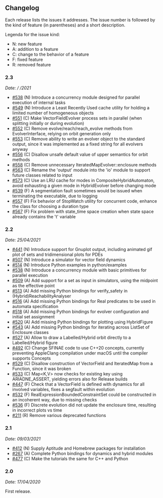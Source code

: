 ## Changelog

Each release lists the issues it addresses. The issue number is followed by the kind of feature (in parentheses) and a short description. 

Legenda for the issue kind:

- N: new feature
- A: addition to a feature
- C: change to the behavior of a feature
- F: fixed feature
- R: removed feature

### 2.3

*Date:  /  /2021*

- [#538](https://github.com/ariadne-cps/ariadne/issues/538) (N) Introduce a concurrency module designed for parallel execution of internal tasks
- [#549](https://github.com/ariadne-cps/ariadne/issues/549) (N) Introduce a Least Recently Used cache utility for holding a limited number of homogeneous objects 
- [#551](https://github.com/ariadne-cps/ariadne/issues/551) (C) Make VectorFieldEvolver process sets in parallel (when splitting initially or during evolution)
- [#552](https://github.com/ariadne-cps/ariadne/issues/552) (C) Remove evolve/reach/reach_evolve methods from EvolverInterface, relying on orbit generation only
- [#553](https://github.com/ariadne-cps/ariadne/issues/553) (C) Remove ability to write an evolver object to the standard output, since it was implemented as a fixed string for all evolvers anyway
- [#556](https://github.com/ariadne-cps/ariadne/issues/556) (C) Disallow unsafe default value of upper semantics for orbit methods
- [#558](https://github.com/ariadne-cps/ariadne/issues/558) (C) Remove unnecessary IteratedMapEvolver::enclosure methods 
- [#563](https://github.com/ariadne-cps/ariadne/issues/563) (C) Rename the 'output' module into the 'io' module to support future classes related to input
- [#573](https://github.com/ariadne-cps/ariadne/issues/573) (C) Use an LRU cache for modes in CompositeHybridAutomaton, avoid exhausting a given mode in HybridEvolver before changing mode
- [#539](https://github.com/ariadne-cps/ariadne/issues/539) (F) A segmentation fault sometimes would be issued when terminating the executable, due to logging
- [#557](https://github.com/ariadne-cps/ariadne/issues/557) (F) Fix behavior of StopWatch utility for concurrent code, enhance the class for choosing a duration type
- [#567](https://github.com/ariadne-cps/ariadne/issues/567) (F) Fix problem with state_time space creation when state space already contains the 't' variable

### 2.2

*Date: 25/04/2021*

- [#441](https://github.com/ariadne-cps/ariadne/issues/441) (N) Introduce support for Gnuplot output, including animated gif plot of sets and tridimensional plots for PDEs
- [#507](https://github.com/ariadne-cps/ariadne/issues/507) (N) Introduce a simulator for vector field dynamics
- [#514](https://github.com/ariadne-cps/ariadne/issues/514) (N) Introduce Python examples in python/examples
- [#538](https://github.com/ariadne-cps/ariadne/issues/538) (N) Introduce a concurrency module with basic primitives for parallel execution
- [#509](https://github.com/ariadne-cps/ariadne/issues/509) (A) Add support for a set as input in simulators, using the midpoint as the effective point
- [#513](https://github.com/ariadne-cps/ariadne/issues/513) (A) Add missing Python bindings for verify_safety in (Hybrid)ReachabilityAnalyser
- [#516](https://github.com/ariadne-cps/ariadne/issues/516) (A) Add missing Python bindings for Real predicates to be used in automata specification
- [#518](https://github.com/ariadne-cps/ariadne/issues/518) (A) Add missing Python bindings for evolver configuration and initial set assignment
- [#520](https://github.com/ariadne-cps/ariadne/issues/520) (A) Add missing Python bindings for plotting using HybridFigure
- [#543](https://github.com/ariadne-cps/ariadne/issues/543) (A) Add missing Python bindings for iterating across ListSet of Enclosure classes
- [#527](https://github.com/ariadne-cps/ariadne/issues/527) (A) Allow to draw a Labelled/Hybrid orbit directly to a Labelled/Hybrid figure
- [#492](https://github.com/ariadne-cps/ariadne/issues/492) (C) Change SFINAE code to use C++20 concepts, currently preventing AppleClang compilation under macOS until the compiler supports Concepts
- [#529](https://github.com/ariadne-cps/ariadne/issues/529) (C) Disallow construction of VectorField and IteratedMap from a Function, since it was broken
- [#533](https://github.com/ariadne-cps/ariadne/issues/533) (C) Map<K,V> now checks for existing key using ARIADNE_ASSERT, yielding errors also for Release builds
- [#447](https://github.com/ariadne-cps/ariadne/issues/447) (F) Check that a VectorField is defined with dynamics for all involved variables, fixes a segfault within evolution
- [#532](https://github.com/ariadne-cps/ariadne/issues/532) (F) RealExpressionBoundedConstraintSet could be constructed in an incoherent way, due to missing checks
- [#536](https://github.com/ariadne-cps/ariadne/issues/536) (F) Discrete evolution did not update the enclosure time, resulting in incorrect plots vs time  
- [#211](https://github.com/ariadne-cps/ariadne/issues/211) (R) Remove various deprecated functions

### 2.1 

*Date: 09/03/2021*

- [#412](https://github.com/ariadne-cps/ariadne/issues/412) (N) Supply Aptitude and Homebrew packages for installation
- [#267](https://github.com/ariadne-cps/ariadne/issues/267) (A) Complete Python bindings for dynamics and hybrid modules
- [#477](https://github.com/ariadne-cps/ariadne/issues/477) (C) Make the tutorials the same for C++ and Python

### 2.0

*Date: 17/04/2020*

First release.